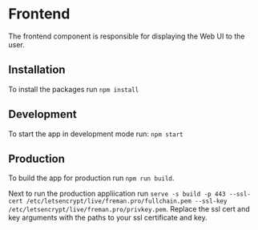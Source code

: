 # Frontend

The frontend component is responsible for displaying the Web UI to the user.

## Installation

To install the packages run `npm install`

## Development
To start the app in development mode run:
`npm start`

## Production

To build the app for production run `npm run build`.

Next to run the production appliication run `serve -s build -p 443 --ssl-cert /etc/letsencrypt/live/freman.pro/fullchain.pem --ssl-key /etc/letsencrypt/live/freman.pro/privkey.pem`. Replace the ssl cert and key arguments with the paths to your ssl certificate and key.

